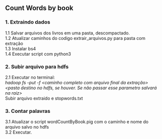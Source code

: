 <h2> Count Words by book</h2>

<h3>1. Extraindo dados</h3>

1.1 Salvar arquivos dos livros em uma pasta, descompactado.<br>
1.2 Atualizar caminhos do codigo extrair_arquivos.py para pasta com extração<br>
1.3 Instalar bs4<br>
1.4 Executar script com python3

<h3>2. Subir arquivo para hdfs</h3>

2.1 Executar no terminal: <br>
<i>hadoop fs -put -f <caminho completo com arquivo final da extração> <pasta destino no hdfs, se houver. Se não passar esse parametro salvará na raiz></i><br>
Subir arquivo extraido e stopwords.txt

<h3>3. Contar palavras</h3>

3.1 Atualizar o script wordCountByBook.pig com o caminho e nome do arquivo salvo no hdfs<br>
3.2 Executar.
